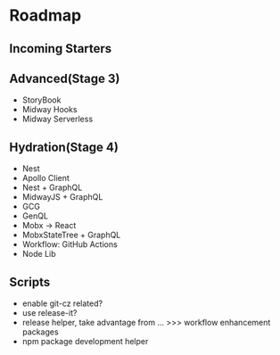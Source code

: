 # Roadmap

## Incoming Starters

## Advanced(Stage 3)

- StoryBook
- Midway Hooks
- Midway Serverless

## Hydration(Stage 4)

- Nest
- Apollo Client
- Nest + GraphQL
- MidwayJS + GraphQL
- GCG
- GenQL
- Mobx -> React
- MobxStateTree + GraphQL
- Workflow: GitHub Actions
- Node Lib

## Scripts

- enable git-cz related?
- use release-it?
- release helper, take advantage from ... >>> workflow enhancement packages
- npm package development helper
